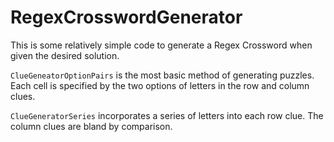 # RegexCrosswordGenerator

This is some relatively simple code to generate 
a Regex Crossword when given the desired solution.

`ClueGeneatorOptionPairs` is the most basic method of 
generating puzzles. Each cell is specified by the
two options of letters in the row and 
column clues.

`ClueGeneratorSeries` incorporates a 
series of letters into each row clue. The column
clues are bland by comparison.